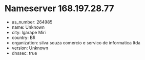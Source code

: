# Nameserver 168.197.28.77

* as_number: 264985
* name: Unknown
* city: Igarape Miri
* country: BR
* organization: silva souza comercio e servico de informatica ltda
* version: Unknown
* dnssec: true
